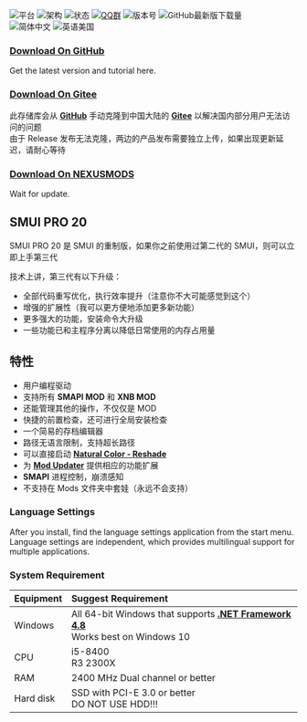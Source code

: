 ![平台](https://img.shields.io/badge/平台-.NET%20Framework%204.8-red?style=flat-square)
![架构](https://img.shields.io/badge/架构-x64-red?style=flat-square)
![状态](https://img.shields.io/badge/状态-公开测试-blueviolet?style=flat-square)
[![QQ群](https://img.shields.io/badge/QQ%20群-789743581-blue?style=flat-square)](https://jq.qq.com/?_wv=1027&k=HkRRE5c0)
![版本号](https://img.shields.io/github/v/release/Lake1059/SMUI-PRO-20?label=GitHub%20Release&style=flat-square)
![GitHub最新版下载量](https://img.shields.io/github/downloads/Lake1059/SMUI-PRO-20/latest/total?label=Downloads&style=flat-square)  
![简体中文](https://img.shields.io/badge/简体中文-原生支持-brightgreen?style=flat-square)
![英语美国](https://img.shields.io/badge/English-Available-brightgreen?style=flat-square)

### [Download On GitHub](https://github.com/Lake1059/SMUI-PRO-20/releases)  
Get the latest version and tutorial here. 

### [Download On Gitee](https://gitee.com/Lake1059/SMUI-PRO-20/releases)
此存储库会从 **[GitHub](https://github.com/Lake1059/SMUI-PRO-20)** 手动克隆到中国大陆的 **[Gitee](https://gitee.com/Lake1059/SMUI-PRO-20)** 以解决国内部分用户无法访问的问题  
由于 Release 发布无法克隆，两边的产品发布需要独立上传，如果出现更新延迟，请耐心等待

### [Download On NEXUSMODS](https://www.nexusmods.com/stardewvalley/mods/5768)
Wait for update.

## SMUI PRO 20
SMUI PRO 20 是 SMUI 的重制版，如果你之前使用过第二代的 SMUI，则可以立即上手第三代

技术上讲，第三代有以下升级：
+ 全部代码重写优化，执行效率提升（注意你不大可能感觉到这个）
+ 增强的扩展性（我可以更方便地添加更多新功能）
+ 更多强大的功能，安装命令大升级
+ 一些功能已和主程序分离以降低日常使用的内存占用量

## 特性
+ 用户编程驱动
+ 支持所有 **SMAPI MOD** 和 **XNB MOD**
+ 还能管理其他的操作，不仅仅是 MOD
+ 快捷的前置检查，还可进行全局安装检查
+ 一个简易的存档编辑器
+ 路径无语言限制，支持超长路径
+ 可以直接启动 **[Natural Color - Reshade](https://www.nexusmods.com/stardewvalley/mods/1213)**
+ 为 **[Mod Updater](https://www.nexusmods.com/stardewvalley/mods/6338)** 提供相应的功能扩展
+ **SMAPI** 进程控制，崩溃感知
+ 不支持在 Mods 文件夹中套娃（永远不会支持）

### Language Settings
After you install, find the language settings application from the start menu.  
Language settings are independent, which provides multilingual support for multiple applications.

### System Requirement
| Equipment | Suggest Requirement |
| :--- | :--- | 
| Windows | All 64-bit Windows that supports **[.NET Framework 4.8](https://dotnet.microsoft.com/download/dotnet-framework/net48)**<br>Works best on Windows 10 |
| CPU | i5-8400<br>R3 2300X|
| RAM | 2400 MHz Dual channel or better |
| Hard disk | SSD with PCI-E 3.0 or better<br>DO NOT USE HDD!!! |
